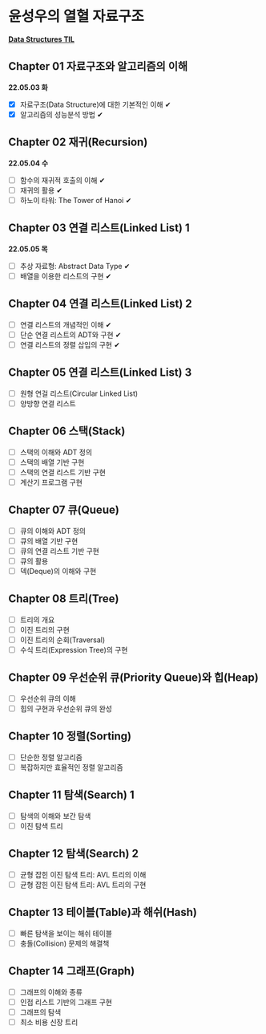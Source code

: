 # 윤성우의 열혈 자료구조

[**Data Structures TIL**](https://github.com/sookyeongyeom/today-i-learned/tree/master/02.%20Computer%20Science/Data%20Structures)

## Chapter 01 자료구조와 알고리즘의 이해
**22.05.03 화**
- [X] 자료구조(Data Structure)에 대한 기본적인 이해 ✔
- [X] 알고리즘의 성능분석 방법 ✔
 
## Chapter 02 재귀(Recursion)
**22.05.04 수**
- [ ] 함수의 재귀적 호출의 이해 ✔
- [ ] 재귀의 활용 ✔
- [ ] 하노이 타워: The Tower of Hanoi ✔

## Chapter 03 연결 리스트(Linked List) 1
**22.05.05 목**
- [ ] 추상 자료형: Abstract Data Type ✔
- [ ] 배열을 이용한 리스트의 구현 ✔

## Chapter 04 연결 리스트(Linked List) 2
- [ ] 연결 리스트의 개념적인 이해 ✔
- [ ] 단순 연결 리스트의 ADT와 구현 ✔
- [ ] 연결 리스트의 정렬 삽입의 구현 ✔

## Chapter 05 연결 리스트(Linked List) 3
- [ ] 원형 연걸 리스트(Circular Linked List)
- [ ] 양방향 연결 리스트

## Chapter 06 스택(Stack)
- [ ] 스택의 이해와 ADT 정의
- [ ] 스택의 배열 기반 구현
- [ ] 스택의 연결 리스트 기반 구현
- [ ] 계산기 프로그램 구현

## Chapter 07 큐(Queue)
- [ ] 큐의 이해와 ADT 정의
- [ ] 큐의 배열 기반 구현
- [ ] 큐의 연결 리스트 기반 구현
- [ ] 큐의 활용
- [ ] 덱(Deque)의 이해와 구현

## Chapter 08 트리(Tree)
- [ ] 트리의 개요
- [ ] 이진 트리의 구현
- [ ] 이진 트리의 순회(Traversal)
- [ ] 수식 트리(Expression Tree)의 구현

## Chapter 09 우선순위 큐(Priority Queue)와 힙(Heap)
- [ ] 우선순위 큐의 이해
- [ ] 힙의 구현과 우선순위 큐의 완성

## Chapter 10 정렬(Sorting)
- [ ] 단순한 정렬 알고리즘
- [ ] 복잡하지만 효율적인 정렬 알고리즘

## Chapter 11 탐색(Search) 1
- [ ] 탐색의 이해와 보간 탐색
- [ ] 이진 탐색 트리

## Chapter 12 탐색(Search) 2
- [ ] 균형 잡힌 이진 탐색 트리: AVL 트리의 이해
- [ ] 균형 잡힌 이진 탐색 트리: AVL 트리의 구현

## Chapter 13 테이블(Table)과 해쉬(Hash)
- [ ] 빠른 탐색을 보이는 해쉬 테이블
- [ ] 충돌(Collision) 문제의 해결책

## Chapter 14 그래프(Graph)
- [ ] 그래프의 이해와 종류
- [ ] 인접 리스트 기반의 그래프 구현
- [ ] 그래프의 탐색
- [ ] 최소 비용 신장 트리
